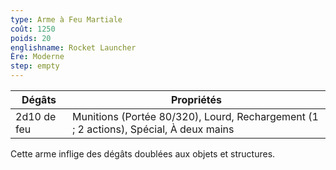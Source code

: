 ```yaml
---
type: Arme à Feu Martiale
coût: 1250
poids: 20
englishname: Rocket Launcher
Ère: Moderne
step: empty
---
```


| Dégâts      | Propriétés                                                                            |
| ----------- | ------------------------------------------------------------------------------------- |
| 2d10 de feu | Munitions (Portée 80/320), Lourd, Rechargement (1 ; 2 actions), Spécial, À deux mains |

Cette arme inflige des dégâts doublées aux objets et structures.